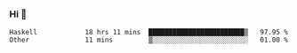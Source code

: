 ### Hi 👋

<!--START_SECTION:waka-->

```text
Haskell            18 hrs 11 mins  ████████████████████████▒   97.95 %
Other              11 mins         ▒░░░░░░░░░░░░░░░░░░░░░░░░   01.00 %
```

<!--END_SECTION:waka-->

